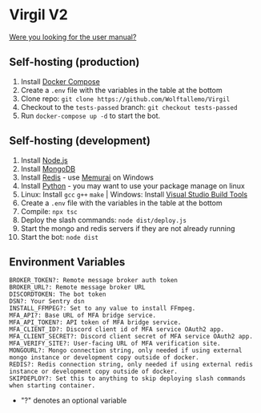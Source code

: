 # Virgil V2

[Were you looking for the user manual?](MANUAL.md)

## Self-hosting (production)

1. Install [Docker Compose](https://docs.docker.com/compose/install/)
2. Create a `.env` file with the variables in the table at the bottom
3. Clone repo: `git clone https://github.com/Wolftallemo/Virgil`
4. Checkout to the `tests-passed` branch: `git checkout tests-passed`
5. Run `docker-compose up -d` to start the bot.

## Self-hosting (development)

1. Install [Node.js](https://nodejs.org/en/download/current)
2. Install [MongoDB](https://www.mongodb.com/try/download/community)
3. Install [Redis](https://redis.io/download) - use [Memurai](https://www.memurai.com/get-memurai) on Windows
4. Install [Python](https://www.python.org) - you may want to use your package manage on linux
5. Linux: Install `gcc` `g++` `make` | Windows: Install [Visual Studio Build Tools](https://aka.ms/vs/17/release/vs_BuildTools.exe)
6. Create a `.env` file with the variables in the table at the bottom
7. Compile: `npx tsc`
8. Deploy the slash commands: `node dist/deploy.js`
9. Start the mongo and redis servers if they are not already running
10. Start the bot: `node dist`

## Environment Variables

```
BROKER_TOKEN?: Remote message broker auth token
BROKER_URL?: Remote message broker URL
DISCORDTOKEN: The bot token
DSN?: Your Sentry dsn
INSTALL_FFMPEG?: Set to any value to install FFmpeg.
MFA_API?: Base URL of MFA bridge service.
MFA_API_TOKEN?: API token of MFA bridge service.
MFA_CLIENT_ID?: Discord client id of MFA service OAuth2 app.
MFA_CLIENT_SECRET?: Discord client secret of MFA service OAuth2 app.
MFA_VERIFY_SITE?: User-facing URL of MFA verification site.
MONGOURL?: Mongo connection string, only needed if using external mongo instance or development copy outside of docker.
REDIS?: Redis connection string, only needed if using external redis instance or development copy outside of docker.
SKIPDEPLOY?: Set this to anything to skip deploying slash commands when starting container.
```

- "?" denotes an optional variable
